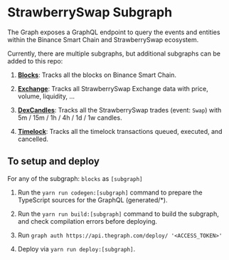 # StrawberrySwap Subgraph

The Graph exposes a GraphQL endpoint to query the events and entities within the Binance Smart Chain and StrawberrySwap ecosystem.

Currently, there are multiple subgraphs, but additional subgraphs can be added to this repo:

1. **[Blocks](https://thegraph.com/explorer/subgraph/pnghai/strawberryswap-blocks)**: Tracks all the blocks on Binance Smart Chain.

2. **[Exchange](https://thegraph.com/explorer/subgraph/pnghai/strawberryswap-exchange)**: Tracks all StrawberrySwap Exchange data with price, volume, liquidity, ...

3. **[DexCandles](https://thegraph.com/explorer/subgraph/pnghai/strawberryswap-dex-candles)**: Tracks all the StrawberrySwap trades (event: `Swap`) with 5m / 15m / 1h / 4h / 1d / 1w candles.

5. **[Timelock](https://thegraph.com/explorer/subgraph/pnghai/strawberryswap-timelock)**: Tracks all the timelock transactions queued, executed, and cancelled.

## To setup and deploy

For any of the subgraph: `blocks` as `[subgraph]`

1. Run the `yarn run codegen:[subgraph]` command to prepare the TypeScript sources for the GraphQL (generated/*).

2. Run the `yarn run build:[subgraph]` command to build the subgraph, and check compilation errors before deploying.

3. Run `graph auth https://api.thegraph.com/deploy/ '<ACCESS_TOKEN>'`

4. Deploy via `yarn run deploy:[subgraph]`.
